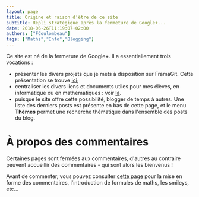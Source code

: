 ```yaml
---
layout: page
title: Origine et raison d'être de ce site
subtitle: Repli stratégique après la fermeture de Google+...
date: 2018-06-26T11:19:07+02:00
authors: ["FCoulombeau"]
tags: ["Maths","Info","Blogging"]
---
```


Ce site est né de la fermeture de Google+. Il a essentiellement trois vocations :

- présenter les divers projets que je mets à disposition sur FramaGit. Cette présentation se trouve [ici](/git/);
- centraliser les divers liens et documents utiles pour mes élèves, en informatique ou en mathématiques : voir [là](/enseignement/).
- puisque le site offre cette possibilité, blogger de temps à autres. Une liste des derniers posts est présente en bas de cette page, et le menu **Thèmes** permet une recherche thématique dans l'ensemble des posts du blog.

# À propos des commentaires

Certaines pages sont fermées aux commentaires, d'autres au contraire peuvent accueillir des commentaires - qui sont alors les bienvenus !

Avant de commenter, vous pouvez consulter [cette page](/commentpolicy/) pour la mise en forme des commentaires, l'introduction de formules de maths, les smileys, etc...